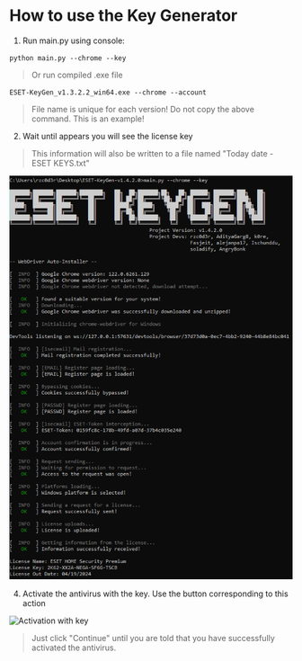 # How to use the Key Generator

1. Run main.py using console:
```
python main.py --chrome --key
```

> Or run compiled .exe file
```
ESET-KeyGen_v1.3.2.2_win64.exe --chrome --account
```
> File name is unique for each version! Do not copy the above command. This is an example!

2. Wait until appears you will see the license key 

> This information will also be written to a file named "Today date - ESET KEYS.txt"
> 
![Windows](https://github.com/rzc0d3r/ESET-KeyGen/blob/main/img/key_run_win.png)

4. Activate the antivirus with the key. Use the button corresponding to this action

![Activation with key](https://github.com/rzc0d3r/ESET-KeyGen/blob/main/img/activation_with_key.png)

> Just click "Continue" until you are told that you have successfully activated the antivirus.
